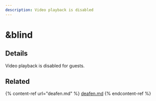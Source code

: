 ```yaml
---
description: Video playback is disabled
---
```


# \&blind

## Details

Video playback is disabled for guests.

## Related

{% content-ref url="deafen.md" %}
[deafen.md](deafen.md)
{% endcontent-ref %}
